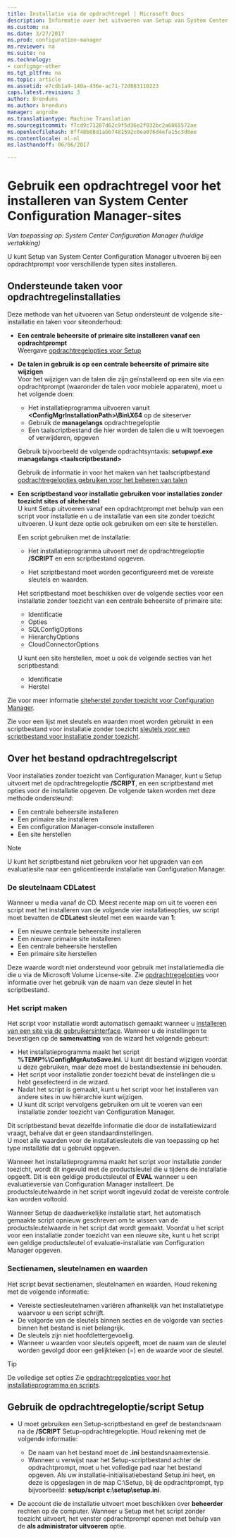 ```yaml
---
title: Installatie via de opdrachtregel | Microsoft Docs
description: Informatie over het uitvoeren van Setup van System Center Configuration Manager bij een opdrachtprompt voor een verscheidenheid aan site-installaties.
ms.custom: na
ms.date: 3/27/2017
ms.prod: configuration-manager
ms.reviewer: na
ms.suite: na
ms.technology:
- configmgr-other
ms.tgt_pltfrm: na
ms.topic: article
ms.assetid: e7cdb1a9-140a-436e-ac71-72d083110223
caps.latest.revision: 3
author: Brenduns
ms.author: brenduns
manager: angrobe
ms.translationtype: Machine Translation
ms.sourcegitcommit: f7cd9c71287d62c9f5d36e2f032bc2a6065572ae
ms.openlocfilehash: 8ff48b08d1abb7481592c0ea076d4efa15c3d8ee
ms.contentlocale: nl-nl
ms.lasthandoff: 06/06/2017

---
```

# <a name="use-a-command-line-to-install-system-center-configuration-manager-sites"></a>Gebruik een opdrachtregel voor het installeren van System Center Configuration Manager-sites

*Van toepassing op: System Center Configuration Manager (huidige vertakking)*

 U kunt Setup van System Center Configuration Manager uitvoeren bij een opdrachtprompt voor verschillende typen sites installeren.

## <a name="supported-tasks-for-command-line-installations"></a>Ondersteunde taken voor opdrachtregelinstallaties
 Deze methode van het uitvoeren van Setup ondersteunt de volgende site-installatie en taken voor siteonderhoud:

-   **Een centrale beheersite of primaire site installeren vanaf een opdrachtprompt**  
  Weergave [opdrachtregelopties voor Setup](../../../../core/servers/deploy/install/command-line-options-for-setup.md)

-  **De talen in gebruik is op een centrale beheersite of primaire site wijzigen**  
    Voor het wijzigen van de talen die zijn geïnstalleerd op een site via een opdrachtprompt (waaronder de talen voor mobiele apparaten), moet u het volgende doen:  

     -   Het installatieprogramma uitvoeren vanuit  **&lt;ConfigMgrInstallationPath\>\Bin\X64** op de siteserver
     -   Gebruik de **managelangs** opdrachtregeloptie
     -   Een taalscriptbestand die hier worden de talen die u wilt toevoegen of verwijderen, opgeven  

    Gebruik bijvoorbeeld de volgende opdrachtsyntaxis: **setupwpf.exe managelangs &lt;taalscriptbestand\>**  

    Gebruik de informatie in voor het maken van het taalscriptbestand [opdrachtregelopties gebruiken voor het beheren van talen](../../../../core/servers/deploy/install/command-line-options-for-setup.md#bkmk_Lang)  

-  **Een scriptbestand voor installatie gebruiken voor installaties zonder toezicht sites of siteherstel**  
    U kunt Setup uitvoeren vanaf een opdrachtprompt met behulp van een script voor installatie en u de installatie van een site zonder toezicht uitvoeren. U kunt deze optie ook gebruiken om een site te herstellen.    

    Een script gebruiken met de installatie:  

    -   Het installatieprogramma uitvoert met de opdrachtregeloptie **/SCRIPT** en een scriptbestand opgeven.  

    -   Het scriptbestand moet worden geconfigureerd met de vereiste sleutels en waarden.  

    Het scriptbestand moet beschikken over de volgende secties voor een installatie zonder toezicht van een centrale beheersite of primaire site:  

    -   Identificatie    
    -   Opties    
    -   SQLConfigOptions    
      -   HierarchyOptions    
    -   CloudConnectorOptions   

    U kunt een site herstellen, moet u ook de volgende secties van het scriptbestand:  

    -   Identificatie  
    -   Herstel

Zie voor meer informatie [siteherstel zonder toezicht voor Configuration Manager](/sccm/protect/understand/unattended-recovery).  

Zie voor een lijst met sleutels en waarden moet worden gebruikt in een scriptbestand voor installatie zonder toezicht [sleutels voor een scriptbestand voor installatie zonder toezicht](../../../../core/servers/deploy/install/command-line-options-for-setup.md#bkmk_Unattended).  

## <a name="about-the-command-line-script-file"></a>Over het bestand opdrachtregelscript  
 Voor installaties zonder toezicht van Configuration Manager, kunt u Setup uitvoert met de opdrachtregeloptie **/SCRIPT**, en een scriptbestand met opties voor de installatie opgeven. De volgende taken worden met deze methode ondersteund:  

-   Een centrale beheersite installeren  
-   Een primaire site installeren  
-   Een configuration Manager-console installeren  
-   Een site herstellen  

> [!NOTE]  
>  U kunt het scriptbestand niet gebruiken voor het upgraden van een evaluatiesite naar een gelicentieerde installatie van Configuration Manager.  

### <a name="the-cdlatest-key-name"></a>De sleutelnaam CDLatest
Wanneer u media vanaf de CD. Meest recente map om uit te voeren een script met het installeren van de volgende vier installatieopties, uw script moet bevatten de **CDLatest** sleutel met een waarde van **1**:
- Een nieuwe centrale beheersite installeren
- Een nieuwe primaire site installeren
- Een centrale beheersite herstellen
- Een primaire site herstellen

Deze waarde wordt niet ondersteund voor gebruik met installatiemedia die die u via de Microsoft Volume License-site.
Zie [opdrachtregelopties](/sccm/core/servers/deploy/install/command-line-options-for-setup) voor informatie over het gebruik van de naam van deze sleutel in het scriptbestand.



### <a name="create-the-script"></a>Het script maken
Het script voor installatie wordt automatisch gemaakt wanneer u [installeren van een site via de gebruikersinterface](../../../../core/servers/deploy/install/use-the-setup-wizard-to-install-sites.md).  Wanneer u de instellingen te bevestigen op de **samenvatting** van de wizard het volgende gebeurt:  

-   Het installatieprogramma maakt het script **%TEMP%\ConfigMgrAutoSave.ini**.  U kunt dit bestand wijzigen voordat u deze gebruiken, maar deze moet de bestandsextensie ini behouden.  
-   Het script voor installatie zonder toezicht bevat de instellingen die u hebt geselecteerd in de wizard.  
-   Nadat het script is gemaakt, kunt u het script voor het installeren van andere sites in uw hiërarchie kunt wijzigen.  
-   U kunt dit script vervolgens gebruiken om uit te voeren van een installatie zonder toezicht van Configuration Manager.  

Dit scriptbestand bevat dezelfde informatie die door de installatiewizard vraagt, behalve dat er geen standaardinstellingen.   
U moet alle waarden voor de installatiesleutels die van toepassing op het type installatie dat u gebruikt opgeven.   

Wanneer het installatieprogramma maakt het script voor installatie zonder toezicht, wordt dit ingevuld met de productsleutel die u tijdens de installatie opgeeft. Dit is een geldige productsleutel of **EVAL** wanneer u een evaluatieversie van Configuration Manager installeert. De productsleutelwaarde in het script wordt ingevuld zodat de vereiste controle kan worden voltooid.   

Wanneer Setup de daadwerkelijke installatie start, het automatisch gemaakte script opnieuw geschreven om te wissen van de productsleutelwaarde in het script dat wordt gemaakt. Voordat u het script voor een installatie zonder toezicht van een nieuwe site, kunt u het script een geldige productsleutel of evaluatie-installatie van Configuration Manager opgeven.  

### <a name="section-names-key-names-and-values"></a>Sectienamen, sleutelnamen en waarden
Het script bevat sectienamen, sleutelnamen en waarden. Houd rekening met de volgende informatie:
-   Vereiste sectiesleutelnamen variëren afhankelijk van het installatietype waarvoor u een script schrijft.
-   De volgorde van de sleutels binnen secties en de volgorde van secties binnen het bestand is niet belangrijk.     
-   De sleutels zijn niet hoofdlettergevoelig.  
-   Wanneer u waarden voor sleutels opgeeft, moet de naam van de sleutel worden gevolgd door een gelijkteken (=) en de waarde voor de sleutel.    

> [!TIP]  
>  De volledige set opties Zie [opdrachtregelopties voor het installatieprogramma en scripts](../../../../core/servers/deploy/install/command-line-options-for-setup.md).  

## <a name="use-the-script-setup-command-line-option"></a>Gebruik de opdrachtregeloptie/script Setup

-   U moet gebruiken een Setup-scriptbestand en geef de bestandsnaam na de **/SCRIPT** Setup-opdrachtregeloptie. Houd rekening met de volgende informatie:   
    -   De naam van het bestand moet de **.ini** bestandsnaamextensie.  
    -   Wanneer u verwijst naar het Setup-scriptbestand achter de opdrachtprompt, moet u het volledige pad naar het bestand opgeven. Als uw installatie-initialisatiebestand Setup.ini heet, en deze is opgeslagen in de map C:\Setup, bij de opdrachtprompt, typ bijvoorbeeld: **setup/script c:\setup\setup.ini**.  

-   De account die de installatie uitvoert moet beschikken over **beheerder** rechten op de computer. Wanneer u Setup met het script zonder toezicht uitvoert, het venster opdrachtprompt openen met behulp van de **als administrator uitvoeren** optie.   

